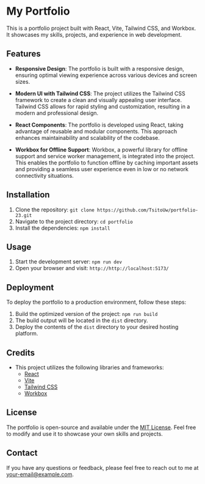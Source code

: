# My Portfolio

This is a portfolio project built with React, Vite, Tailwind CSS, and Workbox. It showcases my skills, projects, and experience in web development.

## Features

- **Responsive Design**: The portfolio is built with a responsive design, ensuring optimal viewing experience across various devices and screen sizes.

- **Modern UI with Tailwind CSS**: The project utilizes the Tailwind CSS framework to create a clean and visually appealing user interface. Tailwind CSS allows for rapid styling and customization, resulting in a modern and professional design.

- **React Components**: The portfolio is developed using React, taking advantage of reusable and modular components. This approach enhances maintainability and scalability of the codebase.

- **Workbox for Offline Support**: Workbox, a powerful library for offline support and service worker management, is integrated into the project. This enables the portfolio to function offline by caching important assets and providing a seamless user experience even in low or no network connectivity situations.

## Installation

1. Clone the repository: `git clone https://github.com/TsitoUw/portfolio-23.git`
2. Navigate to the project directory: `cd portfolio`
3. Install the dependencies: `npm install`

## Usage

1. Start the development server: `npm run dev`
2. Open your browser and visit: `http://http://localhost:5173/`

## Deployment

To deploy the portfolio to a production environment, follow these steps:

1. Build the optimized version of the project: `npm run build`
2. The build output will be located in the `dist` directory.
3. Deploy the contents of the `dist` directory to your desired hosting platform.

## Credits

- This project utilizes the following libraries and frameworks:
  - [React](https://reactjs.org)
  - [Vite](https://vitejs.dev)
  - [Tailwind CSS](https://tailwindcss.com)
  - [Workbox](https://developers.google.com/web/tools/workbox)

## License

The portfolio is open-source and available under the [MIT License](LICENSE). Feel free to modify and use it to showcase your own skills and projects.

## Contact

If you have any questions or feedback, please feel free to reach out to me at [your-email@example.com](mailto:your-email@example.com).
